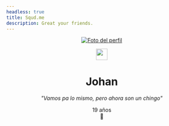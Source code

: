 ```yaml
---
headless: true
title: Squd.me
description: Great your friends.
---
```


<div align="center">

<a href="https://instagram.com/johandraew">

<img alt="Foto del perfil" class="be6sR" src="https://instagram.fmex10-2.fna.fbcdn.net/v/t51.2885-19/s150x150/141178627_111546030899969_2267140937590127994_n.jpg?tp=1&amp;_nc_ht=instagram.fmex10-2.fna.fbcdn.net&amp;_nc_ohc=ijbGsMnA1FgAX-5PhrA&amp;oh=d17dd2960abf5e49cec619def9e6b13f&amp;oe=606F9AA0">
</a><br>

<img width="30" height="30" src="/verified/hahayes.svg"></img>
<br>
<h1 id="username">Johan</h1>
</div><center>

_"Vamos pa lo mismo, pero ahora son un chingo"_
<br>

19 años
<br>
🐣

